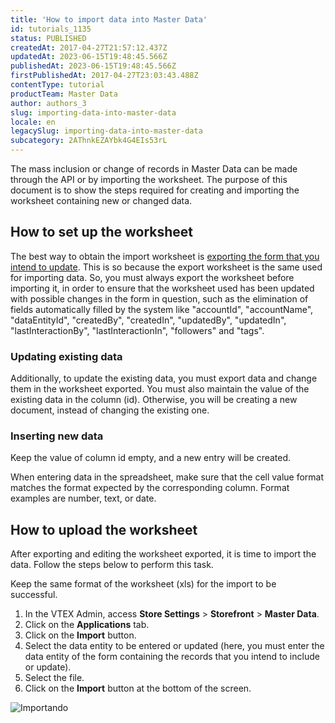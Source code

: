 ```yaml
---
title: 'How to import data into Master Data'
id: tutorials_1135
status: PUBLISHED
createdAt: 2017-04-27T21:57:12.437Z
updatedAt: 2023-06-15T19:48:45.566Z
publishedAt: 2023-06-15T19:48:45.566Z
firstPublishedAt: 2017-04-27T23:03:43.488Z
contentType: tutorial
productTeam: Master Data
author: authors_3
slug: importing-data-into-master-data
locale: en
legacySlug: importing-data-into-master-data
subcategory: 2AThnkEZAYbk4G4EIs53rL
---
```


The mass inclusion or change of records in Master Data can be made through the API or by importing the worksheet. The purpose of this document is to show the steps required for creating and importing the worksheet containing new or changed data.

## How to set up the worksheet

The best way to obtain the import worksheet is [exporting the form that you intend to update](/en/tutorial/exporting-data/). This is so because the export worksheet is the same used for importing data. So, you must always export the worksheet before importing it, in order to ensure that the worksheet used has been updated with possible changes in the form in question, such as the elimination of fields automatically filled by the system like "accountId",	"accountName",	"dataEntityId", "createdBy", "createdIn",	"updatedBy",	"updatedIn",	"lastInteractionBy",	"lastInteractionIn", "followers" and "tags".

### Updating existing data

Additionally, to update the existing data, you must export data and change them in the worksheet exported. You must also maintain the value of the existing data in the column (id). Otherwise, you will be creating a new document, instead of changing the existing one.

### Inserting new data

Keep the value of column id empty, and a new entry will be created.

<div class="alert alert-warning">
When entering data in the spreadsheet, make sure that the cell value format matches the format expected by the corresponding column. Format examples are number, text, or date.
</div>

## How to upload the worksheet

After exporting and editing the worksheet exported, it is time to import the data. Follow the steps below to perform this task.

<div class="alert alert-warning">
Keep the same format of the worksheet (xls) for the import to be successful.
</div>

1. In the VTEX Admin, access **Store Settings** > **Storefront** > **Master Data**.
2. Click on the **Applications** tab.
3. Click on the **Import** button.
4. Select the data entity to be entered or updated (here, you must enter the data entity of the form containing the records that you intend to include or update).
5. Select the file.
6. Click on the **Import** button at the bottom of the screen.

![Importando](//images.contentful.com/alneenqid6w5/3xkB2DzbqoeIsk2Qice8sM/71d3c7d0379e03a8641180ccbe97dc77/Importando-1.gif)

